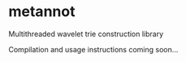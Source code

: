 # metannot
Multithreaded wavelet trie construction library

Compilation and usage instructions coming soon...

